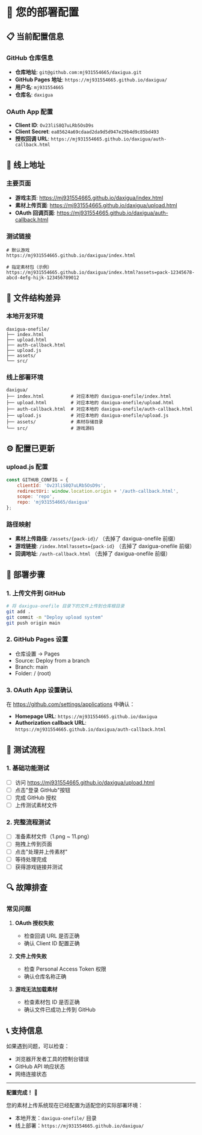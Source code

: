 # 🔧 您的部署配置

## 📋 当前配置信息

### GitHub 仓库信息
- **仓库地址**: `git@github.com:mj931554665/daxigua.git`
- **GitHub Pages 地址**: `https://mj931554665.github.io/daxigua/`
- **用户名**: `mj931554665`
- **仓库名**: `daxigua`

### OAuth App 配置
- **Client ID**: `Ov23liS8Q7uLRb5OsD9s`
- **Client Secret**: `ea85624a69cdaad2da9d5d947e29b4d9c85bd493`
- **授权回调 URL**: `https://mj931554665.github.io/daxigua/auth-callback.html`

## 🎯 线上地址

### 主要页面
- **游戏主页**: https://mj931554665.github.io/daxigua/index.html
- **素材上传页面**: https://mj931554665.github.io/daxigua/upload.html
- **OAuth 回调页面**: https://mj931554665.github.io/daxigua/auth-callback.html

### 测试链接
```
# 默认游戏
https://mj931554665.github.io/daxigua/index.html

# 指定素材包（示例）
https://mj931554665.github.io/daxigua/index.html?assets=pack-12345678-abcd-4efg-hijk-123456789012
```

## 📁 文件结构差异

### 本地开发环境
```
daxigua-onefile/
├── index.html
├── upload.html
├── auth-callback.html
├── upload.js
├── assets/
└── src/
```

### 线上部署环境
```
daxigua/
├── index.html          # 对应本地的 daxigua-onefile/index.html
├── upload.html         # 对应本地的 daxigua-onefile/upload.html
├── auth-callback.html  # 对应本地的 daxigua-onefile/auth-callback.html
├── upload.js           # 对应本地的 daxigua-onefile/upload.js
├── assets/             # 素材存储目录
└── src/                # 游戏源码
```

## ⚙️ 配置已更新

### upload.js 配置
```javascript
const GITHUB_CONFIG = {
    clientId: 'Ov23liS8Q7uLRb5OsD9s',
    redirectUri: window.location.origin + '/auth-callback.html',
    scope: 'repo',
    repo: 'mj931554665/daxigua'
};
```

### 路径映射
- **素材上传路径**: `/assets/{pack-id}/` （去掉了 daxigua-onefile 前缀）
- **游戏链接**: `/index.html?assets={pack-id}` （去掉了 daxigua-onefile 前缀）
- **回调地址**: `/auth-callback.html` （去掉了 daxigua-onefile 前缀）

## 🚀 部署步骤

### 1. 上传文件到 GitHub
```bash
# 将 daxigua-onefile 目录下的文件上传到仓库根目录
git add .
git commit -m "Deploy upload system"
git push origin main
```

### 2. GitHub Pages 设置
- 仓库设置 → Pages
- Source: Deploy from a branch
- Branch: main
- Folder: / (root)

### 3. OAuth App 设置确认
在 https://github.com/settings/applications 中确认：
- **Homepage URL**: `https://mj931554665.github.io/daxigua`
- **Authorization callback URL**: `https://mj931554665.github.io/daxigua/auth-callback.html`

## 🧪 测试流程

### 1. 基础功能测试
- [ ] 访问 https://mj931554665.github.io/daxigua/upload.html
- [ ] 点击"登录 GitHub"按钮
- [ ] 完成 GitHub 授权
- [ ] 上传测试素材文件

### 2. 完整流程测试
- [ ] 准备素材文件（1.png ~ 11.png）
- [ ] 拖拽上传到页面
- [ ] 点击"处理并上传素材"
- [ ] 等待处理完成
- [ ] 获得游戏链接并测试

## 🔍 故障排查

### 常见问题
1. **OAuth 授权失败**
   - 检查回调 URL 是否正确
   - 确认 Client ID 配置正确

2. **文件上传失败**
   - 检查 Personal Access Token 权限
   - 确认仓库名称正确

3. **游戏无法加载素材**
   - 检查素材包 ID 是否正确
   - 确认文件已成功上传到 GitHub

## 📞 支持信息

如果遇到问题，可以检查：
- 浏览器开发者工具的控制台错误
- GitHub API 响应状态
- 网络连接状态

---

**配置完成！** 🎉

您的素材上传系统现在已经配置为适配您的实际部署环境：
- 本地开发：`daxigua-onefile/` 目录
- 线上部署：`https://mj931554665.github.io/daxigua/`
